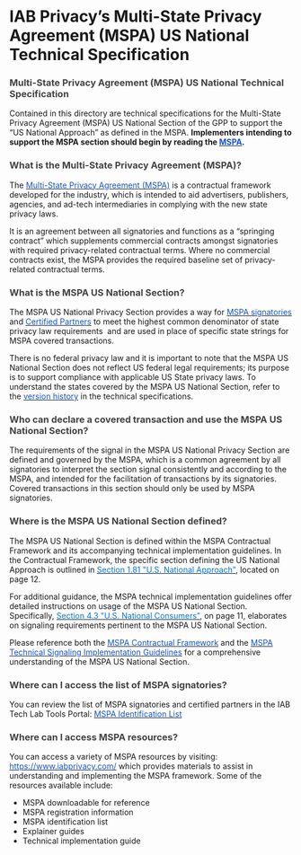 <h1 id="gpp-extension-iab-privacy-s-national-privacy-technical-specification">IAB Privacy’s Multi-State Privacy Agreement (MSPA) US National Technical Specification</h1>

<h3><span style="color: rgb(67, 67, 67)">Multi-State Privacy Agreement (MSPA) US National Technical Specification</span></h3>
<p>Contained in this directory are technical specifications for the Multi-State Privacy Agreement (MSPA) US National Section of the GPP to support the “US National Approach” as defined in the MSPA. <strong>Implementers intending to support the MSPA section should begin by reading the </strong><a target="_blank" rel="noopener noreferrer nofollow" href="https://docs.google.com/document/d/1iBiCCDLUsi7RjZ03wxtlULbq_91Wb3AzdaBDFylpMVs/edit#heading=h.fy2mjfdw3m58"><span style="color: rgb(17, 85, 204)"><strong>MSPA</strong></span></a><strong>.</strong>
</p>
<h3><span style="color: rgb(67, 67, 67)">What is the Multi-State Privacy Agreement (MSPA)?</span></h3>
<p>The <a target="_blank" rel="noopener noreferrer nofollow" href="https://www.iabprivacy.com/"><span style="color: rgb(17, 85, 204)">Multi-State Privacy Agreement (MSPA)</span></a> is a contractual framework developed for the industry, which is intended to aid advertisers, publishers, agencies, and ad-tech intermediaries in complying with the new state privacy laws.</p>
<p>It is an agreement between all signatories and functions as a “springing contract” which supplements commercial contracts amongst signatories with required privacy-related contractual terms. Where no commercial contracts exist, the MSPA provides the required baseline set of privacy-related contractual terms.&nbsp;</p>
<h3><span style="color: rgb(67, 67, 67)">What is the MSPA US National Section?</span></h3>
<p>The MSPA US National Privacy Section provides a way for <a target="_blank" rel="noopener noreferrer nofollow" href="https://tools.iabtechlab.com/transparencycenter/explorer/business/mspa"><span style="color: rgb(17, 85, 204)">MSPA signatories</span></a> and <a target="_blank" rel="noopener noreferrer nofollow" href="https://www.iabprivacy.com/cpp.html"><span style="color: rgb(17, 85, 204)">Certified Partners</span></a> to meet the highest common denominator of state privacy law requirements <span style="color: rgb(68, 71, 70)">&nbsp;</span>and are used in place of specific state strings for MSPA covered transactions.</p>
<p>There is no federal privacy law and it is important to note that the MSPA US National Section does not reflect US federal legal requirements; its purpose is to support compliance with applicable US State privacy laws. To understand the states covered by the MSPA US National Section, refer to the <a target="_blank" rel="noopener noreferrer nofollow" href="https://github.com/InteractiveAdvertisingBureau/Global-Privacy-Platform/blob/main/Sections/US-National/IAB%20Privacy%E2%80%99s%20National%20Privacy%20Technical%20Specification.md#version-history"><span style="color: rgb(17, 85, 204)">version history</span></a> in the technical specifications.</p>
<h3><span style="color: rgb(67, 67, 67)">Who can declare a covered transaction and use the MSPA US National Section?</span></h3>
<p>The requirements of the signal in the MSPA US National Privacy Section are defined and governed by the MSPA, which is a common agreement by all signatories to interpret the section signal consistently and according to the MSPA, and intended for the facilitation of transactions by its signatories. Covered transactions in this section should only be used by MSPA signatories.&nbsp;</p>
<h3><span style="color: rgb(67, 67, 67)">Where is the MSPA US National Section defined?</span></h3>
<p>The MSPA US National Section is defined within the MSPA Contractual Framework and its accompanying technical implementation guidelines. In the Contractual Framework, the specific section defining the US National Approach is outlined in <a target="_blank" rel="noopener noreferrer nofollow" href="https://iabtechlab.com/wp-content/uploads/2024/01/IAB-Second-Amended-and-Restated-Multi-State-Privacy-Agreement-MSPA.pdf"><span style="color: rgb(0, 120, 215)">Section 1.81 "U.S. National Approach"</span></a>, located on page 12.</p>
<p>For additional guidance, the MSPA technical implementation guidelines offer detailed instructions on usage of the MSPA US National Section. Specifically, <a target="_blank" rel="noopener noreferrer nofollow" href="https://www.iabprivacy.com/IAB%20MSPA%20Technical%20Signaling%20Implementation%20Guidelines%20v1.2.pdf"><span style="color: rgb(0, 120, 215)">Section 4.3 "U.S. National Consumers"</span></a>, on page 11, elaborates on signaling requirements pertinent to the MSPA US National Section.&nbsp;</p>
<p>Please reference both the <a target="_blank" rel="noopener noreferrer nofollow" href="https://iabtechlab.com/wp-content/uploads/2024/01/IAB-Second-Amended-and-Restated-Multi-State-Privacy-Agreement-MSPA.pdf"><span style="color: rgb(17, 85, 204)">MSPA Contractual Framework</span></a> and the <a target="_blank" rel="noopener noreferrer nofollow" href="https://www.iabprivacy.com/IAB%20MSPA%20Technical%20Signaling%20Implementation%20Guidelines%20v1.2.pdf"><span style="color: rgb(17, 85, 204)">MSPA Technical Signaling Implementation Guidelines</span></a> for a comprehensive understanding of the MSPA US National Section.</p>
<h3><span style="color: rgb(67, 67, 67)">Where can I access the list of MSPA signatories?</span></h3>
<p>You can review the list of MSPA signatories and certified partners in the IAB Tech Lab Tools Portal: <a target="_blank" rel="noopener noreferrer nofollow" href="https://tools.iabtechlab.com/transparencycenter/explorer/business/mspa"><span style="color: rgb(17, 85, 204)">MSPA Identification List</span></a>
</p>
<h3><span style="color: rgb(67, 67, 67)">Where can I access MSPA resources?</span></h3>
<p>You can access a variety of MSPA resources by visiting: <a target="_blank" rel="noopener noreferrer nofollow" href="https://www.iabprivacy.com/"><span style="color: rgb(17, 85, 204)">https://www.iabprivacy.com/</span></a> which provides materials to assist in understanding and implementing the MSPA framework. Some of the resources available include:&nbsp;</p>
<ul>
    <li>MSPA downloadable for reference</li>
    <li>MSPA registration information</li>
    <li>MSPA identification list</li>
    <li>Explainer guides</li>
    <li>Technical implementation guide</li>
</ul>
